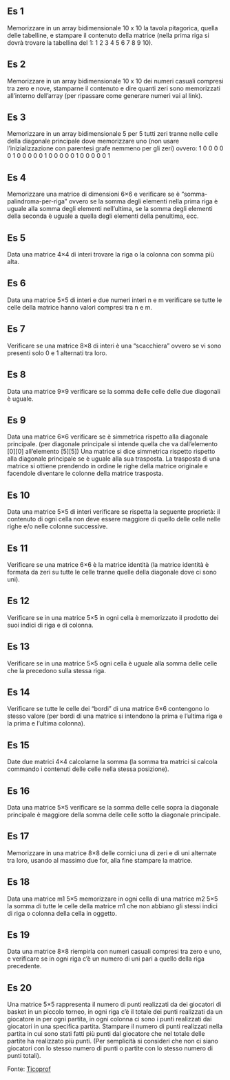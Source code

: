 
## Es 1
Memorizzare in un array bidimensionale 10 x 10 la tavola pitagorica, quella delle tabelline, e stampare il contenuto della matrice (nella prima riga si dovrà trovare la tabellina del 1: 1 2 3 4 5 6 7 8 9 10).

## Es 2
Memorizzare in un array bidimensionale 10 x 10 dei numeri casuali compresi tra zero e nove, stamparne il contenuto e dire quanti zeri sono memorizzati all’interno dell’array (per ripassare come generare numeri vai al link).

## Es 3
Memorizzare in un array bidimensionale 5 per 5 tutti zeri tranne nelle celle della diagonale principale dove memorizzare uno (non usare l’inizializzazione con parentesi grafe nemmeno per gli zeri)
ovvero:
1 0 0 0 0
0 1 0 0 0
0 0 1 0 0
0 0 0 1 0
0 0 0 0 1

## Es 4
Memorizzare una matrice di dimensioni 6×6 e verificare se è “somma-palindroma-per-riga” ovvero se la somma degli elementi nella prima riga è uguale alla somma degli elementi nell’ultima, se la somma degli elementi della seconda è uguale a quella degli elementi della penultima, ecc.

## Es 5
Data una matrice 4×4 di interi trovare la riga o la colonna con somma più alta.

## Es 6
Data una matrice 5×5 di interi e due numeri interi n e m verificare se tutte le celle della matrice hanno valori compresi tra n e m.

## Es 7
Verificare se una matrice 8×8 di interi è una “scacchiera” ovvero se vi sono presenti solo 0 e 1 alternati tra loro.

## Es 8
Data una matrice 9×9 verificare se la somma delle celle delle due diagonali è uguale.


## Es 9
Data una matrice 6×6 verificare se è simmetrica rispetto alla diagonale principale.
(per diagonale principale si intende quella che va dall’elemento [0][0] all’elemento [5][5])
Una matrice si dice simmetrica rispetto rispetto alla diagonale principale se è uguale alla sua trasposta.
La trasposta di una matrice si ottiene prendendo in ordine le righe della matrice originale e facendole diventare le colonne della matrice trasposta.

## Es 10
Data una matrice 5×5 di interi verificare se rispetta la seguente proprietà: il contenuto di ogni cella non deve essere maggiore di quello delle celle nelle righe e/o nelle colonne successive.

## Es 11
Verificare se una matrice 6×6 è la matrice identità (la matrice identità è formata da zeri su tutte le celle tranne quelle della diagonale dove ci sono uni).

## Es 12
Verificare se in una matrice 5×5 in ogni cella è memorizzato il prodotto dei suoi indici di riga e di colonna.


## Es 13
Verificare se in una matrice 5×5 ogni cella è uguale alla somma delle celle che la precedono sulla stessa riga.

## Es 14
Verificare se tutte le celle dei “bordi” di una matrice 6×6 contengono lo stesso valore (per bordi di una matrice si intendono la prima e l’ultima riga e la prima e l’ultima colonna).


## Es 15
Date due matrici 4×4 calcolarne la somma (la somma tra matrici si calcola commando i contenuti delle celle nella stessa posizione).

## Es 16
Data una matrice 5×5 verificare se la somma delle celle sopra la diagonale principale è maggiore della somma delle celle sotto la diagonale principale.

## Es 17
Memorizzare in una matrice 8×8 delle cornici una di zeri e di uni alternate tra loro, usando al massimo due for, alla fine stampare la matrice.

## Es 18
Data una matrice m1 5×5 memorizzare in ogni cella di una matrice m2 5×5 la somma di tutte le celle della matrice m1 che non abbiano gli stessi indici di riga o colonna della cella in oggetto.

## Es 19
Data una matrice 8×8 riempirla con numeri casuali compresi tra zero e uno, e verificare se in ogni riga c’è un numero di uni pari a quello della riga precedente.

## Es 20
Una matrice 5×5 rappresenta il numero di punti realizzati da dei giocatori di basket in un piccolo torneo, in ogni riga c’è il totale dei punti realizzati da un giocatore in per ogni partita, in ogni colonna ci sono i punti realizzati dai giocatori in una specifica partita.
Stampare il numero di punti realizzati nella partita in cui sono stati fatti più punti dal giocatore che nel totale delle partite ha realizzato più punti.
(Per semplicità si consideri che non ci siano giocatori con lo stesso numero di punti o partite con lo stesso numero di punti totali).


Fonte:
[Ticoprof](https://ticoprof.wordpress.com/2020/04/17/esercizi-con-array-bidimensionali-in-cplusplus/)
